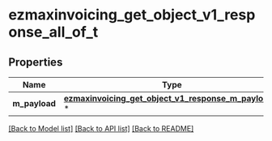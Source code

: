 # ezmaxinvoicing_get_object_v1_response_all_of_t

## Properties
Name | Type | Description | Notes
------------ | ------------- | ------------- | -------------
**m_payload** | [**ezmaxinvoicing_get_object_v1_response_m_payload_t**](ezmaxinvoicing_get_object_v1_response_m_payload.md) \* |  | 

[[Back to Model list]](../README.md#documentation-for-models) [[Back to API list]](../README.md#documentation-for-api-endpoints) [[Back to README]](../README.md)



